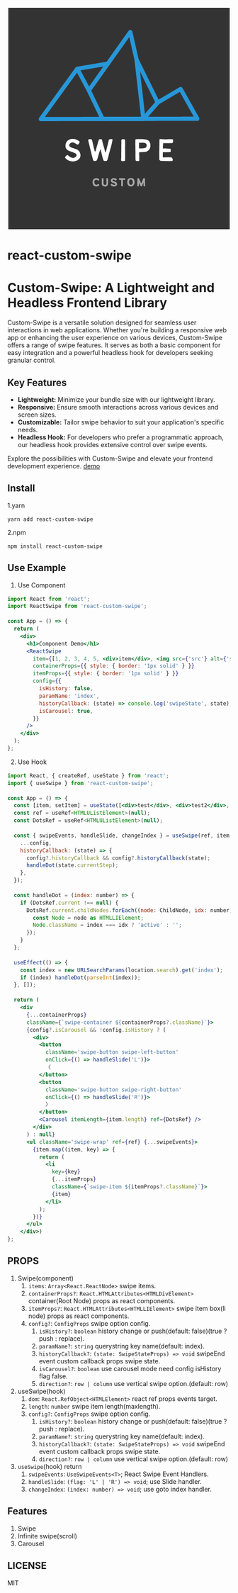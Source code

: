 
<p align="center"><img src="https://github.com/yoonjonglyu/custom-swipe/blob/main/swipe.png"title="custom_swipe_logo" alt="swipe_logo" />
</p>
<p algin="center">

# react-custom-swipe

# Custom-Swipe: A Lightweight and Headless Frontend Library

Custom-Swipe is a versatile solution designed for seamless user interactions in web applications. Whether you're building a responsive web app or enhancing the user experience on various devices, Custom-Swipe offers a range of swipe features. It serves as both a basic component for easy integration and a powerful headless hook for developers seeking granular control.

## Key Features

- **Lightweight:** Minimize your bundle size with our lightweight library.
- **Responsive:** Ensure smooth interactions across various devices and screen sizes.
- **Customizable:** Tailor swipe behavior to suit your application's specific needs.
- **Headless Hook:** For developers who prefer a programmatic approach, our headless hook provides extensive control over swipe events.

Explore the possibilities with Custom-Swipe and elevate your frontend development experience.
[demo](https://yoonjonglyu.github.io/custom-swipe/)

## Install

1.yarn

```shell
yarn add react-custom-swipe
```

2.npm

```shell
npm install react-custom-swipe
```

## Use Example

1. Use Component

```jsx
import React from 'react';
import ReactSwipe from 'react-custom-swipe';

const App = () => {
  return (
    <div>
      <h1>Component Demo</h1>
      <ReactSwipe
        item={[1, 2, 3, 4, 5, <div>item</div>, <img src={'src'} alt={'src'} />]}
        containerProps={{ style: { border: '1px solid' } }}
        itemProps={{ style: { border: '1px solid' } }}
        config={{
          isHistory: false,
          paramName: 'index',
          historyCallback: (state) => console.log('swipeState', state),
          isCarousel: true,
        }}
      />
    </div>
  );
};
```

2. Use Hook

```jsx
import React, { createRef, useState } from 'react';
import { useSwipe } from 'react-custom-swipe';

const App = () => {
  const [item, setItem] = useState([<div>test</div>, <div>test2</div>, 1, '2']);
  const ref = useRef<HTMLUListElement>(null);
  const DotsRef = useRef<HTMLUListElement>(null);

  const { swipeEvents, handleSlide, changeIndex } = useSwipe(ref, item.length, {
    ...config,
    historyCallback: (state) => {
      config?.historyCallback && config?.historyCallback(state);
      handleDot(state.currentStep);
    },
  });

  const handleDot = (index: number) => {
    if (DotsRef.current !== null) {
      DotsRef.current.childNodes.forEach((node: ChildNode, idx: number) => {
        const Node = node as HTMLLIElement;
        Node.className = index === idx ? 'active' : '';
      });
    }
  };

  useEffect(() => {
    const index = new URLSearchParams(location.search).get('index');
    if (index) handleDot(parseInt(index));
  }, []);

  return (
    <div
      {...containerProps}
      className={`swipe-container ${containerProps?.className}`}>
      {config?.isCarousel && !config.isHistory ? (
        <div>
          <button
            className='swipe-button swipe-left-button'
            onClick={() => handleSlide('L')}>
            〈
          </button>
          <button
            className='swipe-button swipe-right-button'
            onClick={() => handleSlide('R')}>
            〉
          </button>
          <Carousel itemLength={item.length} ref={DotsRef} />
        </div>
      ) : null}
      <ul className='swipe-wrap' ref={ref} {...swipeEvents}>
        {item.map((item, key) => {
          return (
            <li
              key={key}
              {...itemProps}
              className={`swipe-item ${itemProps?.className}`}>
              {item}
            </li>
          );
        })}
      </ul>
    </div>)
};
```

## PROPS

1. Swipe(component)
   1. `items`: `Array<React.ReactNode>` swipe items.
   2. `containerProps?`: `React.HTMLAttributes<HTMLDivElement>` container(Root Node) props as react components.
   3. `itemProps?`: `React.HTMLAttributes<HTMLLIElement>` swipe item box(li node) props as react components.
   4. `config?`: `ConfigProps` swipe option config.
      1. `isHistory?`: `boolean` history change or push(default: false)(true ? push : replace).
      2. `paramName?`: `string` querystring key name(default: index).
      3. `historyCallback?`: `(state: SwipeStateProps) => void` swipeEnd event custom callback props swipe state.
      4. `isCarousel?`: `boolean` use carousel mode need config isHistory flag false.
      5. `direction?`: `row | column` use vertical swipe option.(default: row)
2. useSwipe(hook)
   1. `dom`: `React.RefObject<HTMLElement>` react ref props events target.
   2. `length`: `number` swipe item length(maxlength).
   3. `config?`: `ConfigProps` swipe option config.
      1. `isHistory?`: `boolean` history change or push(default: false)(true ? push : replace).
      2. `paramName?`: `string` querystring key name(default: index).
      3. `historyCallback?`: `(state: SwipeStateProps) => void` swipeEnd event custom callback props swipe state.
      4. `direction?`: `row | column` use vertical swipe option.(default: row)
3. `useSwipe`(hook) return
   1. `swipeEvents`: `UseSwipeEvents<T>`; React Swipe Event Handlers.
   2. `handleSlide`: `(flag: 'L' | 'R') => void`; use Slide handler.
   3. `changeIndex`: `(index: number) => void`; use goto index handler.

## Features

1. Swipe
2. Infinite swipe(scroll)
3. Carousel

## LICENSE

MIT
